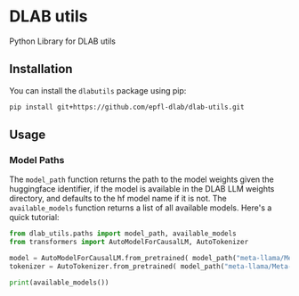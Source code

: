 # DLAB utils
Python Library for DLAB utils

## Installation

You can install the `dlabutils` package using pip:

```bash
pip install git+https://github.com/epfl-dlab/dlab-utils.git
```

## Usage

### Model Paths

The `model_path` function returns the path to the model weights given the huggingface identifier, if the model is available in the DLAB LLM weights directory, and defaults to the hf model name if it is not. The `available_models` function returns a list of all available models. Here's a quick tutorial:

```python
from dlab_utils.paths import model_path, available_models
from transformers import AutoModelForCausalLM, AutoTokenizer

model = AutoModelForCausalLM.from_pretrained( model_path("meta-llama/Meta-Llama-3-8B-Instruct"))
tokenizer = AutoTokenizer.from_pretrained( model_path("meta-llama/Meta-Llama-3-8B-Instruct"))

print(available_models())
```
